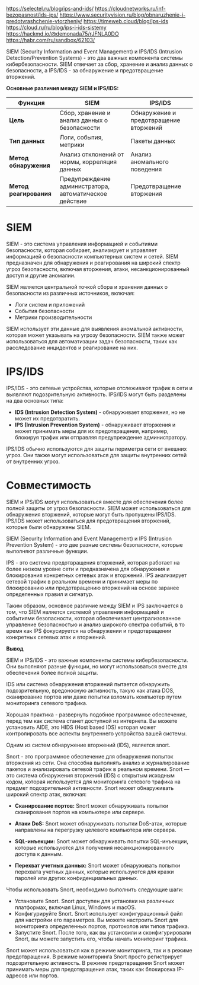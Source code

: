 
https://selectel.ru/blog/ips-and-ids/
https://cloudnetworks.ru/inf-bezopasnost/ids-ips/
https://www.securityvision.ru/blog/obnaruzhenie-i-predotvrashchenie-vtorzheniy/
https://timeweb.cloud/blog/ips-ids
https://cloud.ru/ru/blog/ips-i-ids-sistemy
https://hackmd.io/@demonada75/rJFNLA0DO
https://habr.com/ru/sandbox/62103/

SIEM (Security Information and Event Management) и IPS/IDS (Intrusion Detection/Prevention Systems) - это два важных компонента системы кибербезопасности. SIEM отвечает за сбор, хранение и анализ данных о безопасности, а IPS/IDS - за обнаружение и предотвращение вторжений.

**Основные различия между SIEM и IPS/IDS:**


|Функция|SIEM|IPS/IDS|
|---|---|---|
|**Цель**|Сбор, хранение и анализ данных о безопасности|Обнаружение и предотвращение вторжений|
|**Тип данных**|Логи, события, метрики|Пакеты данных|
|**Метод обнаружения**|Анализ отклонений от нормы, корреляция данных|Анализ аномального поведения|
|**Метод реагирования**|Предупреждение администратора, автоматическое действие|Предотвращение вторжения|
# SIEM

SIEM - это система управления информацией и событиями безопасности, которая собирает, анализирует и управляет информацией о безопасности компьютерных систем и сетей. SIEM предназначен для обнаружения и реагирования на широкий спектр угроз безопасности, включая вторжения, атаки, несанкционированный доступ и другие аномалии.

SIEM является центральной точкой сбора и хранения данных о безопасности из различных источников, включая:

- Логи систем и приложений
- События безопасности
- Метрики производительности

SIEM использует эти данные для выявления аномальной активности, которая может указывать на угрозу безопасности. SIEM также может использоваться для автоматизации задач безопасности, таких как расследование инцидентов и реагирование на них.

# IPS/IDS

IPS/IDS - это сетевые устройства, которые отслеживают трафик в сети и выявляют подозрительную активность. IPS/IDS могут быть разделены на два основных типа:

- **IDS (Intrusion Detection System)** - обнаруживает вторжения, но не может их предотвратить.
- **IPS (Intrusion Prevention System)** - обнаруживает вторжения и может принимать меры для их предотвращения, например, блокируя трафик или отправляя предупреждение администратору.

IPS/IDS обычно используются для защиты периметра сети от внешних угроз. Они также могут использоваться для защиты внутренних сетей от внутренних угроз.

# Совместимость

SIEM и IPS/IDS могут использоваться вместе для обеспечения более полной защиты от угроз безопасности. SIEM может использоваться для обнаружения вторжений, которые могут быть пропущены IPS/IDS. IPS/IDS может использоваться для предотвращения вторжений, которые были обнаружены SIEM.

SIEM (Security Information and Event Management) и IPS (Intrusion Prevention System) - это две разные системы безопасности, которые выполняют различные функции.

IPS - это система предотвращения вторжений, которая работает на более низком уровне сети и предназначена для обнаружения и блокирования конкретных сетевых атак и вторжений. IPS анализирует сетевой трафик в реальном времени и принимает меры по блокированию или предотвращению вторжений на основе заранее определенных правил и сигнатур.

Таким образом, основное различие между SIEM и IPS заключается в том, что SIEM является системой управления информацией и событиями безопасности, которая обеспечивает централизованное управление безопасностью и анализ широкого спектра событий, в то время как IPS фокусируется на обнаружении и предотвращении конкретных сетевых атак и вторжений.


**Вывод**

SIEM и IPS/IDS - это важные компоненты системы кибербезопасности. Они выполняют разные функции, но могут использоваться вместе для обеспечения более полной защиты.

IDS или система обнаружения вторжений пытается обнаружить подозрительную, вредоносную активность, такую как атака DOS, сканирование портов или даже попытки взломать компьютер путем мониторинга сетевого трафика.

Хорошая практика - развернуть подобное программное обеспечение, перед тем как система станет доступной из интернета. Вы можете установить AIDE, это HIDS (Host based IDS) которая может контролировать все аспекты внутреннего устройства вашей системы.

Одним из систем обнаружение вторжений (IDS), является snort.

Snort - это программное обеспечение для обнаружения попыток вторжения из сети. Она способна выполнять анализ и журналирование пакетов и анализировать сетевой трафик в реальном времени. Snort — это система обнаружения вторжений (IDS) с открытым исходным кодом, которая используется для мониторинга сетевого трафика на предмет подозрительной активности. Snort может обнаруживать широкий спектр атак, включая:


- **Сканирование портов:** Snort может обнаруживать попытки сканирования портов на компьютере или сервере. 

- **Атаки DoS:** Snort может обнаруживать попытки DoS-атак, которые направлены на перегрузку целевого компьютера или сервера. 

- **SQL-инъекции:** Snort может обнаруживать попытки SQL-инъекции, которые используются для получения несанкционированного доступа к данным.

- **Перехват учетных данных:** Snort может обнаруживать попытки перехвата учетных данных, которые используются для кражи паролей или других конфиденциальных данных.


Чтобы использовать Snort, необходимо выполнить следующие шаги:

- Установите Snort. Snort доступен для установки на различных платформах, включая Linux, Windows и macOS.
- Конфигурируйте Snort. Snort использует конфигурационный файл для настройки его параметров. Вы можете настроить Snort для мониторинга определенных портов, протоколов или типов трафика.
- Запустите Snort. После того, как вы установили и сконфигурировали Snort, вы можете запустить его, чтобы начать мониторинг трафика.

Snort может использоваться как в режиме мониторинга, так и в режиме предотвращения. В режиме мониторинга Snort просто регистрирует подозрительную активность. В режиме предотвращения Snort может принимать меры для предотвращения атак, таких как блокировка IP-адресов или портов.